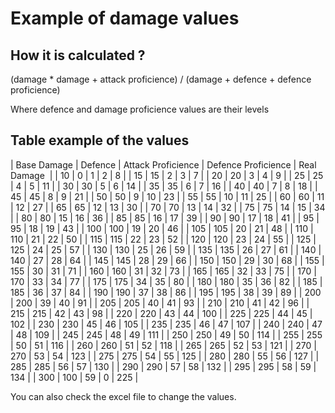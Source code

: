 # Example of damage values

## How it is calculated ?

(damage \* damage + attack proficience) / (damage + defence + defence proficience)

Where defence and damage proficience values are their levels

## Table example of the values

| Base Damage | Defence | Attack Proficience | Defence Proficience | Real Damage  |
| 10 | 0 | 1 | 2 | 8 |
| 15 | 15 | 2 | 3 | 7 |
| 20 | 20 | 3 | 4 | 9 |
| 25 | 25 | 4 | 5 | 11 |
| 30 | 30 | 5 | 6 | 14 |
| 35 | 35 | 6 | 7 | 16 |
| 40 | 40 | 7 | 8 | 18 |
| 45 | 45 | 8 | 9 | 21 |
| 50 | 50 | 9 | 10 | 23 |
| 55 | 55 | 10 | 11 | 25 |
| 60 | 60 | 11 | 12 | 27 |
| 65 | 65 | 12 | 13 | 30 |
| 70 | 70 | 13 | 14 | 32 |
| 75 | 75 | 14 | 15 | 34 |
| 80 | 80 | 15 | 16 | 36 |
| 85 | 85 | 16 | 17 | 39 |
| 90 | 90 | 17 | 18 | 41 |
| 95 | 95 | 18 | 19 | 43 |
| 100 | 100 | 19 | 20 | 46 |
| 105 | 105 | 20 | 21 | 48 |
| 110 | 110 | 21 | 22 | 50 |
| 115 | 115 | 22 | 23 | 52 |
| 120 | 120 | 23 | 24 | 55 |
| 125 | 125 | 24 | 25 | 57 |
| 130 | 130 | 25 | 26 | 59 |
| 135 | 135 | 26 | 27 | 61 |
| 140 | 140 | 27 | 28 | 64 |
| 145 | 145 | 28 | 29 | 66 |
| 150 | 150 | 29 | 30 | 68 |
| 155 | 155 | 30 | 31 | 71 |
| 160 | 160 | 31 | 32 | 73 |
| 165 | 165 | 32 | 33 | 75 |
| 170 | 170 | 33 | 34 | 77 |
| 175 | 175 | 34 | 35 | 80 |
| 180 | 180 | 35 | 36 | 82 |
| 185 | 185 | 36 | 37 | 84 |
| 190 | 190 | 37 | 38 | 86 |
| 195 | 195 | 38 | 39 | 89 |
| 200 | 200 | 39 | 40 | 91 |
| 205 | 205 | 40 | 41 | 93 |
| 210 | 210 | 41 | 42 | 96 |
| 215 | 215 | 42 | 43 | 98 |
| 220 | 220 | 43 | 44 | 100 |
| 225 | 225 | 44 | 45 | 102 |
| 230 | 230 | 45 | 46 | 105 |
| 235 | 235 | 46 | 47 | 107 |
| 240 | 240 | 47 | 48 | 109 |
| 245 | 245 | 48 | 49 | 111 |
| 250 | 250 | 49 | 50 | 114 |
| 255 | 255 | 50 | 51 | 116 |
| 260 | 260 | 51 | 52 | 118 |
| 265 | 265 | 52 | 53 | 121 |
| 270 | 270 | 53 | 54 | 123 |
| 275 | 275 | 54 | 55 | 125 |
| 280 | 280 | 55 | 56 | 127 |
| 285 | 285 | 56 | 57 | 130 |
| 290 | 290 | 57 | 58 | 132 |
| 295 | 295 | 58 | 59 | 134 |
| 300 | 100 | 59 | 0 | 225 |

You can also check the excel file to change the values.
